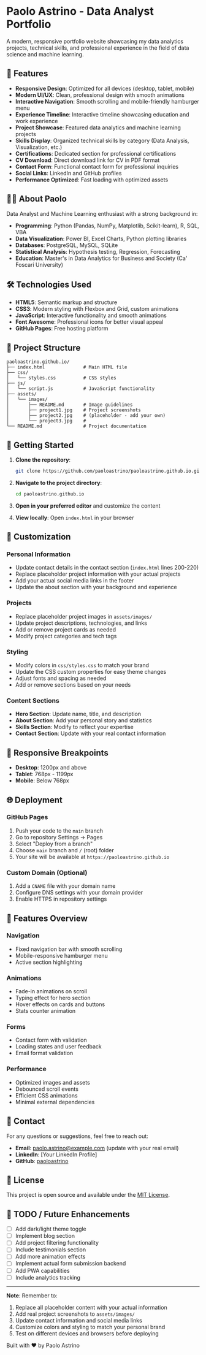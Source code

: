 # Paolo Astrino - Data Analyst Portfolio

A modern, responsive portfolio website showcasing my data analytics projects, technical skills, and professional experience in the field of data science and machine learning.

## 🌟 Features

- **Responsive Design**: Optimized for all devices (desktop, tablet, mobile)
- **Modern UI/UX**: Clean, professional design with smooth animations
- **Interactive Navigation**: Smooth scrolling and mobile-friendly hamburger menu
- **Experience Timeline**: Interactive timeline showcasing education and work experience
- **Project Showcase**: Featured data analytics and machine learning projects
- **Skills Display**: Organized technical skills by category (Data Analysis, Visualization, etc.)
- **Certifications**: Dedicated section for professional certifications
- **CV Download**: Direct download link for CV in PDF format
- **Contact Form**: Functional contact form for professional inquiries
- **Social Links**: LinkedIn and GitHub profiles
- **Performance Optimized**: Fast loading with optimized assets

## 👨‍💼 About Paolo

Data Analyst and Machine Learning enthusiast with a strong background in:
- **Programming**: Python (Pandas, NumPy, Matplotlib, Scikit-learn), R, SQL, VBA
- **Data Visualization**: Power BI, Excel Charts, Python plotting libraries
- **Databases**: PostgreSQL, MySQL, SQLite
- **Statistical Analysis**: Hypothesis testing, Regression, Forecasting
- **Education**: Master's in Data Analytics for Business and Society (Ca' Foscari University)

## 🛠️ Technologies Used

- **HTML5**: Semantic markup and structure
- **CSS3**: Modern styling with Flexbox and Grid, custom animations
- **JavaScript**: Interactive functionality and smooth animations
- **Font Awesome**: Professional icons for better visual appeal
- **GitHub Pages**: Free hosting platform

## 📁 Project Structure

```
paoloastrino.github.io/
├── index.html              # Main HTML file
├── css/
│   └── styles.css          # CSS styles
├── js/
│   └── script.js           # JavaScript functionality
├── assets/
│   └── images/
│       ├── README.md       # Image guidelines
│       ├── project1.jpg    # Project screenshots
│       ├── project2.jpg    # (placeholder - add your own)
│       └── project3.jpg    #
└── README.md               # Project documentation
```

## 🚀 Getting Started

1. **Clone the repository**:

   ```bash
   git clone https://github.com/paoloastrino/paoloastrino.github.io.git
   ```

2. **Navigate to the project directory**:

   ```bash
   cd paoloastrino.github.io
   ```

3. **Open in your preferred editor** and customize the content

4. **View locally**: Open `index.html` in your browser

## 🎨 Customization

### Personal Information

- Update contact details in the contact section (`index.html` lines 200-220)
- Replace placeholder project information with your actual projects
- Add your actual social media links in the footer
- Update the about section with your background and experience

### Projects

- Replace placeholder project images in `assets/images/`
- Update project descriptions, technologies, and links
- Add or remove project cards as needed
- Modify project categories and tech tags

### Styling

- Modify colors in `css/styles.css` to match your brand
- Update the CSS custom properties for easy theme changes
- Adjust fonts and spacing as needed
- Add or remove sections based on your needs

### Content Sections

- **Hero Section**: Update name, title, and description
- **About Section**: Add your personal story and statistics
- **Skills Section**: Modify to reflect your expertise
- **Contact Section**: Update with your real contact information

## 📱 Responsive Breakpoints

- **Desktop**: 1200px and above
- **Tablet**: 768px - 1199px
- **Mobile**: Below 768px

## 🌐 Deployment

### GitHub Pages

1. Push your code to the `main` branch
2. Go to repository Settings → Pages
3. Select "Deploy from a branch"
4. Choose `main` branch and `/` (root) folder
5. Your site will be available at `https://paoloastrino.github.io`

### Custom Domain (Optional)

1. Add a `CNAME` file with your domain name
2. Configure DNS settings with your domain provider
3. Enable HTTPS in repository settings

## 🔧 Features Overview

### Navigation

- Fixed navigation bar with smooth scrolling
- Mobile-responsive hamburger menu
- Active section highlighting

### Animations

- Fade-in animations on scroll
- Typing effect for hero section
- Hover effects on cards and buttons
- Stats counter animation

### Forms

- Contact form with validation
- Loading states and user feedback
- Email format validation

### Performance

- Optimized images and assets
- Debounced scroll events
- Efficient CSS animations
- Minimal external dependencies

## 📧 Contact

For any questions or suggestions, feel free to reach out:

- **Email**: paolo.astrino@example.com (update with your real email)
- **LinkedIn**: [Your LinkedIn Profile]
- **GitHub**: [paoloastrino](https://github.com/paoloastrino)

## 📄 License

This project is open source and available under the [MIT License](LICENSE).

## 🚧 TODO / Future Enhancements

- [ ] Add dark/light theme toggle
- [ ] Implement blog section
- [ ] Add project filtering functionality
- [ ] Include testimonials section
- [ ] Add more animation effects
- [ ] Implement actual form submission backend
- [ ] Add PWA capabilities
- [ ] Include analytics tracking

---

**Note**: Remember to:

1. Replace all placeholder content with your actual information
2. Add real project screenshots to `assets/images/`
3. Update contact information and social media links
4. Customize colors and styling to match your personal brand
5. Test on different devices and browsers before deploying

Built with ❤️ by Paolo Astrino
